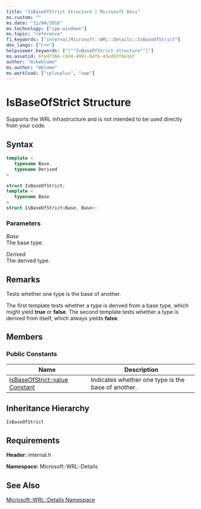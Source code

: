 ```yaml
---
title: "IsBaseOfStrict Structure | Microsoft Docs"
ms.custom: ""
ms.date: "11/04/2016"
ms.technology: ["cpp-windows"]
ms.topic: "reference"
f1_keywords: ["internal/Microsoft::WRL::Details::IsBaseOfStrict"]
dev_langs: ["C++"]
helpviewer_keywords: ["[""IsBaseOfStrict structure""]"]
ms.assetid: 6fed7366-c8d4-4991-b4fb-43ed93f8e1bf
author: "mikeblome"
ms.author: "mblome"
ms.workload: ["cplusplus", "uwp"]
---
```

# IsBaseOfStrict Structure

Supports the WRL infrastructure and is not intended to be used directly from your code.

## Syntax

```cpp
template <
   typename Base,
   typename Derived
>

struct IsBaseOfStrict;
template <
   typename Base
>
struct IsBaseOfStrict<Base, Base>;
```

### Parameters

*Base*  
The base type.

*Derived*  
The derived type.

## Remarks

Tests whether one type is the base of another.

The first template tests whether a type is derived from a base type, which might yield **true** or **false**. The second template tests whether a type is derived from itself, which always yields **false**.

## Members

### Public Constants

|Name|Description|
|----------|-----------------|
|[IsBaseOfStrict::value Constant](../windows/isbaseofstrict-value-constant.md)|Indicates whether one type is the base of another.|

## Inheritance Hierarchy

`IsBaseOfStrict`

## Requirements

**Header:** internal.h

**Namespace:** Microsoft::WRL::Details

## See Also

[Microsoft::WRL::Details Namespace](../windows/microsoft-wrl-details-namespace.md)